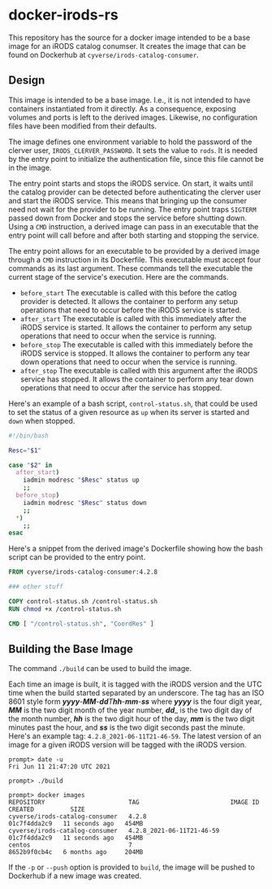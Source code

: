 # docker-irods-rs

This repository has the source for a docker image intended to be a base image for an iRODS catalog
conumser. It creates the image that can be found on Dockerhub at `cyverse/irods-catalog-consumer`.

## Design

This image is intended to be a base image. I.e., it is not intended to have containers instantiated
from it directly. As a consequence, exposing volumes and ports is left to the derived images.
Likewise, no configuration files have been modified from their defaults.

The image defines one environment variable to hold the password of the clerver user,
`IRODS_CLERVER_PASSWORD`. It sets the value to `rods`. It is needed by the entry point to
initialize the authentication file, since this file cannot be in the image.

The entry point starts and stops the iRODS service. On start, it waits until the catalog provider
can be detected before authenticating the clerver user and start the iRODS service. This means that
bringing up the consumer need not wait for the provider to be running. The entry point traps
`SIGTERM` passed down from Docker and stops the service before shutting down. Using a `CMD`
instruction, a derived image can pass in an executable that the entry point will call before and
after both starting and stopping the service.

The entry point allows for an executable to be provided by a derived image through a `CMD`
instruction in its Dockerfile. This executable must accept four commands as its last argument.
These commands tell the executable the current stage of the service's execution. Here are the
commands.

* `before_start`  The executable is called with this before the catlog provider is detected. It
allows the container to perform any setup operations that need to occur before the iRODS service is
started.
* `after_start`  The executable is called with this immediately after the iRODS service is started.
It allows the container to perform any setup operations that need to occur when the service is
running.
* `before_stop`  The executable is called with this immediately before the iRODS service is stopped.
It allows the container to perform any tear down operations that need to occur when the service is
running.
* `after_stop`  The executable is called with this argument after the iRODS service has stopped. It
allows the container to perform any tear down operations that need to occur after the service has
stopped.

Here's an example of a bash script, `control-status.sh`, that could be used to set the status of a
given resource as `up` when its server is started and `down` when stopped.

```bash
#!/bin/bash

Resc="$1"

case "$2" in
  after_start)
    iadmin modresc "$Resc" status up
    ;;
  before_stop)
    iadmin modresc "$Resc" status down
    ;;
  *)
    ;;
esac
```

Here's a snippet from the derived image's Dockerfile showing how the bash script can be provided to
the entry point.

```Dockerfile
FROM cyverse/irods-catalog-consumer:4.2.8

### other stuff

COPY control-status.sh /control-status.sh
RUN chmod +x /control-status.sh

CMD [ "/control-status.sh", "CoordRes" ]
```


## Building the Base Image

The command `./build` can be used to build the image.

Each time an image is built, it is tagged with the iRODS version and the UTC time when the build
started separated by an underscore. The tag has an ISO 8601 style form
_**yyyy**-**MM**-**dd**T**hh**-**mm**-**ss**_ where _**yyyy**_ is the four digit year, _**MM**_ is
the two digit month of the year number, _**dd**__ is the two digit day of the month number,
_**hh**_ is the two digit hour of the day, _**mm**_ is the two digit minutes past the hour, and
_**ss**_ is the two digit seconds past the minute. Here's an example tag:
`4.2.8_2021-06-11T21-46-59`. The latest version of an image for a given iRODS version will be tagged
with the iRODS version.

```
prompt> date -u
Fri Jun 11 21:47:20 UTC 2021

prompt> ./build

prompt> docker images
REPOSITORY                       TAG                         IMAGE ID       CREATED          SIZE
cyverse/irods-catalog-consumer   4.2.8                       01c7f4dda2c9   11 seconds ago   454MB
cyverse/irods-catalog-consumer   4.2.8_2021-06-11T21-46-59   01c7f4dda2c9   11 seconds ago   454MB
centos                           7                           8652b9f0cb4c   6 months ago     204MB
```

If the `-p` or `--push` option is provided to `build`, the image will be pushed to Dockerhub if a
new image was created.
